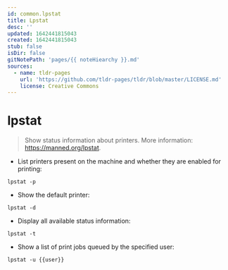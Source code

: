 ```yaml
---
id: common.lpstat
title: Lpstat
desc: ''
updated: 1642441815043
created: 1642441815043
stub: false
isDir: false
gitNotePath: 'pages/{{ noteHiearchy }}.md'
sources:
  - name: tldr-pages
    url: 'https://github.com/tldr-pages/tldr/blob/master/LICENSE.md'
    license: Creative Commons
---
```

# lpstat

> Show status information about printers.
> More information: <https://manned.org/lpstat>.

- List printers present on the machine and whether they are enabled for printing:

`lpstat -p`

- Show the default printer:

`lpstat -d`

- Display all available status information:

`lpstat -t`

- Show a list of print jobs queued by the specified user:

`lpstat -u {{user}}`

